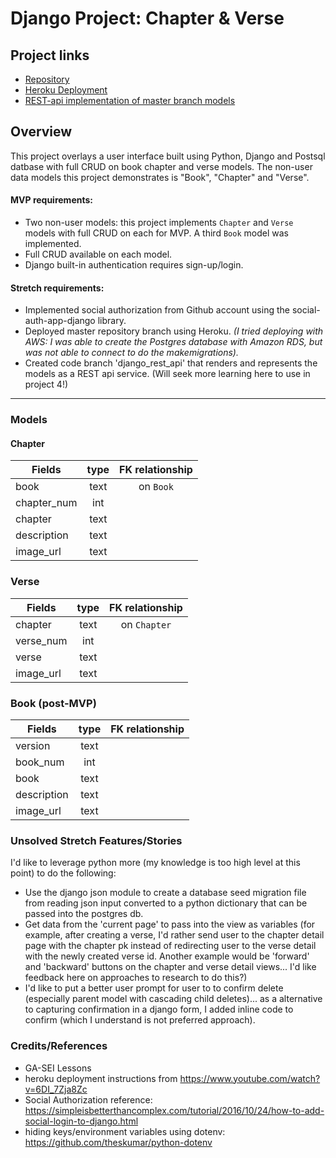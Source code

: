 # Django Project: Chapter & Verse

## Project links
* [Repository](https://github.com/myraileen/GA-SEI-Script)
* [Heroku Deployment](https://mychapterapp.herokuapp.com)
* [REST-api implementation of master branch models](https://github.com/myraileen/GA-SEI-Script/tree/django_rest_api)

## Overview
This project overlays a user interface built using Python, Django and Postsql datbase with full CRUD on book chapter and verse models. The non-user data models this project demonstrates is "Book", "Chapter" and "Verse". 

#### MVP requirements:

   * Two non-user models: this project implements `Chapter` and `Verse` models with full CRUD on each for MVP. A third `Book` model was implemented.  
   * Full CRUD available on each model.  
   * Django built-in authentication requires sign-up/login.  

#### Stretch requirements:
   * Implemented social authorization from Github account using the social-auth-app-django library.
   * Deployed master repository branch using Heroku. _(I tried deploying with AWS: I was able to create the Postgres database with Amazon RDS, but was not able to connect to do the makemigrations)._
   * Created code branch 'django_rest_api' that renders and represents the models as a REST api service. (Will seek more learning here to use in project 4!)

---

### Models
#### Chapter
| Fields | type | FK relationship |
| --- | :---: | :---: |
| book   | text | on `Book` |
| chapter_num | int |   |
| chapter | text |  |
| description | text |    |
| image_url | text|    |

### Verse
| Fields | type | FK relationship |
| --- | :---: | :---: |
| chapter   | text | on `Chapter` |
| verse_num | int |   |
| verse | text |  |
| image_url | text|    |

### Book (post-MVP)
| Fields | type | FK relationship |
| --- | :---: | :---: |
| version   | text |  |
| book_num | int |   |
| book | text |  |
| description | text |    |
| image_url | text|    |

### Unsolved Stretch Features/Stories
I'd like to leverage python more (my knowledge is too high level at this point) to do the following: 
* Use the django json module to create a database seed migration file from reading json input converted to a python dictionary that can be passed into the postgres db.
* Get data from the 'current page' to pass into the view as variables (for example, after creating a verse, I'd rather send user to the chapter detail page with the chapter pk instead of redirecting user to the verse detail with the newly created verse id. Another example would be 'forward' and 'backward' buttons on the chapter and verse detail views... I'd like feedback here on approaches to research to do this?)
* I'd like to put a better user prompt for user to to confirm delete (especially parent model with cascading child deletes)... as a alternative to capturing confirmation in a django form, I added inline code to confirm (which I understand is not preferred approach).


### Credits/References 
* GA-SEI Lessons
* heroku deployment instructions from https://www.youtube.com/watch?v=6DI_7Zja8Zc
* Social Authorization reference: https://simpleisbetterthancomplex.com/tutorial/2016/10/24/how-to-add-social-login-to-django.html 
* hiding keys/environment variables using dotenv: https://github.com/theskumar/python-dotenv
